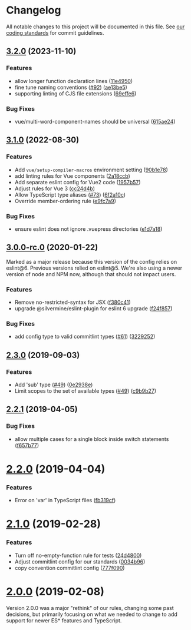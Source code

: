 # Changelog

All notable changes to this project will be documented in this file.
See [our coding standards][commit-messages] for commit guidelines.

## [3.2.0](https://github.com/silvermine/eslint-config-silvermine/compare/v3.1.0...v3.2.0) (2023-11-10)


### Features

* allow longer function declaration lines ([11e4950](https://github.com/silvermine/eslint-config-silvermine/commit/11e4950d442ef544bf8562e4ee12b4b6c986aed7))
* fine tune naming conventions ([#92](https://github.com/silvermine/eslint-config-silvermine/issues/92)) ([ae13be5](https://github.com/silvermine/eslint-config-silvermine/commit/ae13be5e34840395722a3d620dea4d469ce5de93))
* supporting linting of CJS file extensions ([69effe6](https://github.com/silvermine/eslint-config-silvermine/commit/69effe63ddebd0f023ae47f723f8bb70ec491be6))


### Bug Fixes

* vue/multi-word-component-names should be universal ([615ae24](https://github.com/silvermine/eslint-config-silvermine/commit/615ae240fb566778e5d4cdf1137688582c086003))


## [3.1.0](https://github.com/silvermine/eslint-config-silvermine/compare/v3.0.1...v3.1.0) (2022-08-30)


### Features

* Add `vue/setup-compiler-macros` environment setting ([90b1e78](https://github.com/silvermine/eslint-config-silvermine/commit/90b1e78f91d7a9ed7b24928f5d192e05ff293eb7))
* add linting rules for Vue components ([2a18ccb](https://github.com/silvermine/eslint-config-silvermine/commit/2a18ccb210febd29fa0675c888f360e839f7dd9f))
* Add separate eslint config for Vue2 code ([1957b57](https://github.com/silvermine/eslint-config-silvermine/commit/1957b57b710cd4772e2484b2493738194ce3fcd9))
* Adjust rules for Vue 3 ([cc24d4b](https://github.com/silvermine/eslint-config-silvermine/commit/cc24d4b5c42d6873471339adc793d9384f6ff392))
* Allow TypeScript type aliases ([#73](https://github.com/silvermine/eslint-config-silvermine/issues/73)) ([6f2a10c](https://github.com/silvermine/eslint-config-silvermine/commit/6f2a10c407299bc1369532db1391892224785198))
* Override member-ordering rule ([e9fc7a9](https://github.com/silvermine/eslint-config-silvermine/commit/e9fc7a9f3c9ce6717d86f212736860bd3f2c27a6))


### Bug Fixes

* ensure eslint does not ignore .vuepress directories ([e1d7a18](https://github.com/silvermine/eslint-config-silvermine/commit/e1d7a18a3a45598c3d59b9da10713a0abeefbf71))


## [3.0.0-rc.0](https://github.com/silvermine/eslint-config-silvermine/compare/v2.3.0...v3.0.0-rc.0) (2020-01-22)

Marked as a major release because this version of the config relies on eslint@6. Previous
versions relied on eslint@5. We're also using a newer version of node and NPM now,
although that should not impact users.

### Features

* Remove no-restricted-syntax for JSX ([f380c41](https://github.com/silvermine/eslint-config-silvermine/commit/f380c41220d7fc7222499c6c9b09fa33f16b0462))
* upgrade @silvermine/eslint-plugin for eslint 6 upgrade ([f24f857](https://github.com/silvermine/eslint-config-silvermine/commit/f24f8573490878b72bec47fae9240e82732973a4))


### Bug Fixes

* add config type to valid commitlint types ([#61](https://github.com/silvermine/eslint-config-silvermine/issues/61)) ([3229252](https://github.com/silvermine/eslint-config-silvermine/commit/322925295abe4c29e7cecdaf1b39cb91c43e9d9c))


## [2.3.0](https://github.com/silvermine/eslint-config-silvermine/compare/v2.2.1...v2.3.0) (2019-09-03)


### Features

* Add 'sub' type ([#49](https://github.com/silvermine/eslint-config-silvermine/issues/49)) ([0e2938e](https://github.com/silvermine/eslint-config-silvermine/commit/0e2938e))
* Limit scopes to the set of available types ([#49](https://github.com/silvermine/eslint-config-silvermine/issues/49)) ([c9b9b27](https://github.com/silvermine/eslint-config-silvermine/commit/c9b9b27))

<a name="2.2.1"></a>
## [2.2.1](https://github.com/silvermine/eslint-config-silvermine/compare/v2.2.0...v2.2.1) (2019-04-05)


### Bug Fixes

* allow multiple cases for a single block inside switch statements ([f657b77](https://github.com/silvermine/eslint-config-silvermine/commit/f657b77))



<a name="2.2.0"></a>
# [2.2.0](https://github.com/silvermine/eslint-config-silvermine/compare/v2.1.0...v2.2.0) (2019-04-04)


### Features

* Error on 'var' in TypeScript files ([fb319cf](https://github.com/silvermine/eslint-config-silvermine/commit/fb319cf))



<a name="2.1.0"></a>
# [2.1.0](https://github.com/silvermine/eslint-config-silvermine/compare/v2.0.0...v2.1.0) (2019-02-28)


### Features

* Turn off no-empty-function rule for tests ([24d4800](https://github.com/silvermine/eslint-config-silvermine/commit/24d4800))
* Adjust commitlint config for our standards ([0034b96](https://github.com/silvermine/eslint-config-silvermine/commit/0034b96))
* copy convention commitlint config ([777f090](https://github.com/silvermine/eslint-config-silvermine/commit/777f090))


<a name="2.0.0"></a>
# [2.0.0](https://github.com/silvermine/eslint-config-silvermine/compare/v1.5.0...v2.0.0) (2019-02-08)

Version 2.0.0 was a major "rethink" of our rules, changing some past decisions, but
primarily focusing on what we needed to change to add support for newer ES* features and
TypeScript.

[commit-messages]: https://github.com/silvermine/silvermine-info/blob/master/commit-history.md#commit-messages
